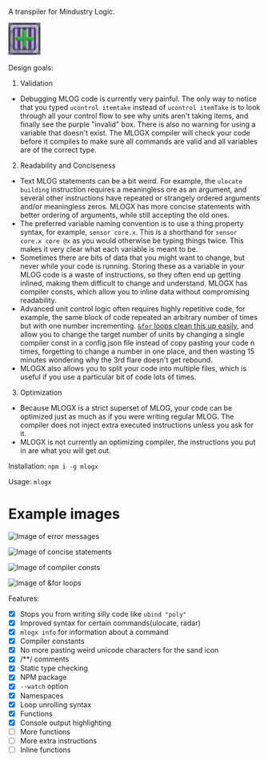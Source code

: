A transpiler for Mindustry Logic.

![logo](logo.png)

Design goals:
1. Validation
  - Debugging MLOG code is currently very painful. The only way to notice that you typed `ucontrol itemtake` instead of `ucontrol itemTake` is to look through all your control flow to see why units aren't taking items, and finally see the purple "invalid" box. There is also no warning for using a variable that doesn't exist. The MLOGX compiler will check your code before it compiles to make sure all commands are valid and all variables are of the correct type.
2. Readability and Conciseness
  - Text MLOG statements can be a bit weird. For example, the `ulocate building` instruction requires a meaningless ore as an argument, and several other instructions have repeated or strangely ordered arguments and/or meaningless zeros. MLOGX has more concise statements with better ordering of arguments, while still accepting the old ones.
  - The preferred variable naming convention is to use a thing.property syntax, for example, `sensor core.x`. This is a shorthand for `sensor core.x core @x` as you would otherwise be typing things twice. This makes it very clear what each variable is meant to be.
  - Sometimes there are bits of data that you might want to change, but never while your code is running. Storing these as a variable in your MLOG code is a waste of instructions, so they often end up getting inlined, making them difficult to change and understand. MLOGX has compiler consts, which allow you to inline data without compromising readability.
  - Advanced unit control logic often requires highly repetitive code, for example, the same block of code repeated an arbitrary number of times but with one number incrementing. [`&for` loops clean this up easily](https://github.com/BalaM314/mlog/blob/main/single_files/payEnter/multiPayenter.mlogx), and allow you to change the target number of units by changing a single compiler const in a config.json file instead of copy pasting your code n times, forgetting to change a number in one place, and then wasting 15 minutes wondering why the 3rd flare doesn't get rebound.
  - MLOGX also allows you to split your code into multiple files, which is useful if you use a particular bit of code lots of times.
3. Optimization
  - Because MLOGX is a strict superset of MLOG, your code can be optimized just as much as if you were writing regular MLOG. The compiler does not inject extra executed instructions unless you ask for it.
  - MLOGX is not currently an optimizing compiler, the instructions you put in are what you will get out.

Installation: `npm i -g mlogx`

Usage: `mlogx`


# Example images
![Image of error messages](https://user-images.githubusercontent.com/71201189/178729128-d7acd742-24e8-4e10-bae8-f97a41fcfd9e.png)

![Image of concise statements](https://user-images.githubusercontent.com/71201189/178733137-9cdcc42f-3b0a-4d9c-abb3-cd65118ef4c9.png)

![Image of compiler consts](https://user-images.githubusercontent.com/71201189/178735730-9bb5783c-6ea7-4e20-8012-7be6af6d9399.png)

![Image of &for loops](https://user-images.githubusercontent.com/71201189/178742854-59b85a72-29e2-4651-90ab-93bf0726e49c.png)

Features:

* [x] Stops you from writing silly code like `ubind "poly"`
* [x] Improved syntax for certain commands(ulocate, radar)
* [x] `mlogx info` for information about a command
* [x] Compiler constants
* [x] No more pasting weird unicode characters for the sand icon
* [x] /**/ comments
* [x] Static type checking
* [x] NPM package
* [x] `--watch` option
* [x] Namespaces
* [x] Loop unrolling syntax
* [x] Functions
* [x] Console output highlighting
* [ ] More functions
* [ ] More extra instructions
* [ ] Inline functions
